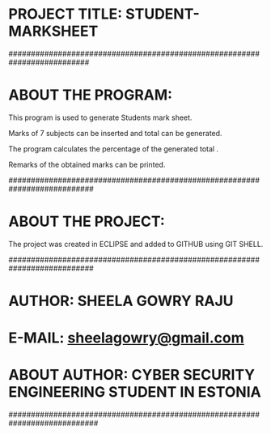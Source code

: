 
# **PROJECT TITLE: STUDENT-MARKSHEET**

##########################################################################
# ABOUT THE PROGRAM:

This program is used to generate Students mark sheet.

Marks of 7 subjects can be inserted and total can be generated.

The program calculates the percentage of the generated total .

Remarks of the obtained marks can be printed.

###########################################################################

# ABOUT THE PROJECT:

The project was created in ECLIPSE and added to GITHUB using GIT SHELL.

###########################################################################


# AUTHOR: SHEELA GOWRY RAJU
# E-MAIL: sheelagowry@gmail.com

# ABOUT AUTHOR: CYBER SECURITY ENGINEERING STUDENT IN ESTONIA

############################################################################
